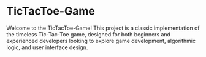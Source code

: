 # TicTacToe-Game
Welcome to the TicTacToe-Game! This project is a classic implementation of the timeless Tic-Tac-Toe game, designed for both beginners and experienced developers looking to explore game development, algorithmic logic, and user interface design.
